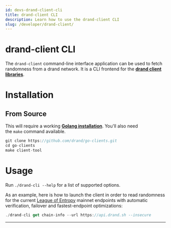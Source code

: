```yaml
---
id: devs-drand-client-cli
title: drand-client CLI
description: Learn how to use the drand-client CLI
slug: /developer/drand-client/
---
```

# drand-client CLI

The `drand-client` command-line interface application can be used to fetch randomness from a drand network. It is a CLI frontend for the [**drand client libraries**](/docs/dev-guide/03-Client_Libraries.mdx).

# **Installation**

## **From Source**

This will require a working [**Golang installation**](https://golang.org/doc/install). You'll also need the `make` command available.

```jsx
git clone https://github.com/drand/go-clients.git
cd go-clients 
make client-tool
```

# **Usage**

Run `./drand-cli --help` for a list of supported options. 

As an example, here is how to launch the client in order to read randomness for the current [League of Entropy](https://leagueofentropy.org) mainnet endpoints with automatic verification, failover and fastest-endpoint optimizations:

```jsx
./drand-cli get chain-info --url https://api.drand.sh --insecure
```

---
